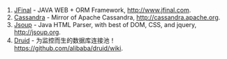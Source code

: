 1. [JFinal](https://github.com/jfinal/jfinal) - JAVA WEB + ORM Framework, http://www.jfinal.com.
2. [Cassandra](https://github.com/apache/cassandra) - Mirror of Apache Cassandra, http://cassandra.apache.org. 
3. [Jsoup](https://github.com/jhy/jsoup) - Java HTML Parser, with best of DOM, CSS, and jquery, http://jsoup.org.
4. [Druid](https://github.com/alibaba/druid) - 为监控而生的数据库连接池！ https://github.com/alibaba/druid/wiki.
